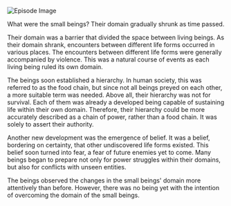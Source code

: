 ![Episode Image](https://oaidalleapiprodscus.blob.core.windows.net/private/org-GQpglIXiFedJ91szlzMSEyNG/myth-smiths/img-pq4F0TJRDgsPvrWZWbLlPkMn.png?st=2024-05-23T14%3A23%3A46Z&se=2024-05-23T16%3A23%3A46Z&sp=r&sv=2021-08-06&sr=b&rscd=inline&rsct=image/png&skoid=6aaadede-4fb3-4698-a8f6-684d7786b067&sktid=a48cca56-e6da-484e-a814-9c849652bcb3&skt=2024-05-23T10%3A18%3A44Z&ske=2024-05-24T10%3A18%3A44Z&sks=b&skv=2021-08-06&sig=XBdhaOiOL3Yfw6iNx4EBJZ01%2BIaKomO6YKSHIg0BkQo%3D)

What were the small beings? Their domain gradually shrunk as time passed.

Their domain was a barrier that divided the space between living beings. As their domain shrank, encounters between different life forms occurred in various places. The encounters between different life forms were generally accompanied by violence. This was a natural course of events as each living being ruled its own domain.

The beings soon established a hierarchy. In human society, this was referred to as the food chain, but since not all beings preyed on each other, a more suitable term was needed. Above all, their hierarchy was not for survival. Each of them was already a developed being capable of sustaining life within their own domain. Therefore, their hierarchy could be more accurately described as a chain of power, rather than a food chain. It was solely to assert their authority.

Another new development was the emergence of belief. It was a belief, bordering on certainty, that other undiscovered life forms existed. This belief soon turned into fear, a fear of future enemies yet to come. Many beings began to prepare not only for power struggles within their domains, but also for conflicts with unseen entities.

The beings observed the changes in the small beings' domain more attentively than before. However, there was no being yet with the intention of overcoming the domain of the small beings.